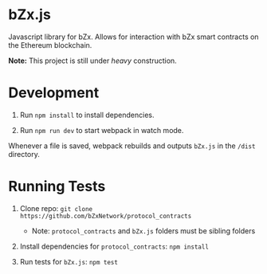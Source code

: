 # bZx.js

Javascript library for bZx. Allows for interaction with bZx smart contracts on the Ethereum blockchain.

__Note:__ This project is still under *heavy* construction.

# Development

1. Run `npm install` to install dependencies.

2. Run `npm run dev` to start webpack in watch mode.

Whenever a file is saved, webpack rebuilds and outputs `bZx.js` in the `/dist` directory.

# Running Tests

1. Clone repo: `git clone https://github.com/bZxNetwork/protocol_contracts`
    - Note: `protocol_contracts` and `bZx.js` folders must be sibling folders
    
1. Install dependencies for `protocol_contracts`: `npm install`

1. Run tests for `bZx.js`: `npm test`
